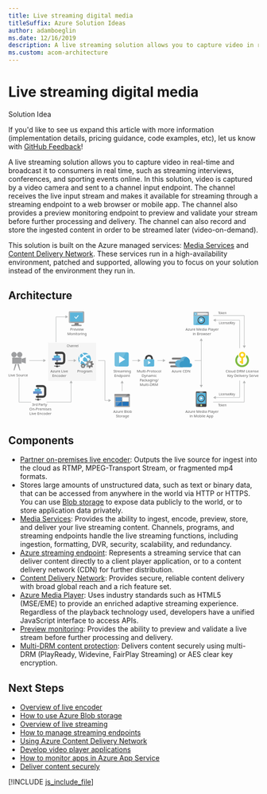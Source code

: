 ```yaml
---
title: Live streaming digital media
titleSuffix: Azure Solution Ideas
author: adamboeglin
ms.date: 12/16/2019
description: A live streaming solution allows you to capture video in real-time and broadcast it to consumers in real time, such as streaming interviews, conferences, and sporting events online. In this solution, video is captured by a video camera and sent to a channel input endpoint. The channel receives the live input stream and makes it available for streaming through a streaming endpoint to a web browser or mobile app. The channel also provides a preview monitoring endpoint to preview and validate your stream before further processing and delivery. The channel can also record and store the ingested content in order to be streamed later (video-on-demand).
ms.custom: acom-architecture
---
```

# Live streaming digital media

<div class="alert">
    <p class="alert-title">
        <span class="icon is-left" aria-hidden="true">
            <span class="icon docon docon-lightbulb" role="presentation"></span>
        </span>Solution Idea</p>
    <p>If you'd like to see us expand this article with more information (implementation details, pricing guidance, code examples, etc), let us know with <a href="#feedback">GitHub Feedback</a>!</p>
</div>

A live streaming solution allows you to capture video in real-time and broadcast it to consumers in real time, such as streaming interviews, conferences, and sporting events online. In this solution, video is captured by a video camera and sent to a channel input endpoint. The channel receives the live input stream and makes it available for streaming through a streaming endpoint to a web browser or mobile app. The channel also provides a preview monitoring endpoint to preview and validate your stream before further processing and delivery. The channel can also record and store the ingested content in order to be streamed later (video-on-demand).

This solution is built on the Azure managed services: [Media Services](https://azure.microsoft.com/services/media-services/) and [Content Delivery Network](https://azure.microsoft.com/services/cdn/). These services run in a high-availability environment, patched and supported, allowing you to focus on your solution instead of the environment they run in.

## Architecture

<svg class="architecture-diagram" aria-labelledby="digital-media-live-stream" height="353.645" viewbox="0 0 814.247 353.645" width="814.247" xmlns="http://www.w3.org/2000/svg">
    <path fill="#ededee" opacity=".5" d="M129.255 103.645h156v124h-156z"/>
    <path fill="none" stroke="#b5b6b6" stroke-miterlimit="10" stroke-width="1.5" d="M115.167 161.73H68.163"/>
    <path fill="#b5b6b6" d="M113.744 156.868l8.419 4.862-8.419 4.861v-9.723z"/>
    <path fill="none" stroke="#b5b6b6" stroke-miterlimit="10" stroke-width="1.5" d="M214.167 161.73h-20.004"/>
    <path fill="#b5b6b6" d="M212.744 156.868l8.419 4.862-8.419 4.861v-9.723z"/>
    <path fill="none" stroke="#b5b6b6" stroke-miterlimit="10" stroke-width="1.5" d="M327.259 291.028l-13.096.195V161.73h-22"/>
    <path fill="#b5b6b6" d="M325.765 286.188l8.49 4.736-8.346 4.987-.144-9.723z"/>
    <path fill="none" stroke="#b5b6b6" stroke-miterlimit="10" stroke-width="1.5" d="M423.167 161.73h-20.004"/>
    <path fill="#b5b6b6" d="M421.744 156.868l8.419 4.862-8.419 4.861v-9.723z"/>
    <path fill="none" stroke="#b5b6b6" stroke-miterlimit="10" stroke-width="1.5" d="M370.163 233.727v27.003"/>
    <path fill="#b5b6b6" d="M365.302 235.149l4.861-8.419 4.862 8.419h-9.723z"/>
    <path fill="none" stroke="#b5b6b6" stroke-miterlimit="10" stroke-width="1.5" d="M504.167 161.73h-19.004"/>
    <path fill="#b5b6b6" d="M502.744 156.868l8.419 4.862-8.419 4.861v-9.723z"/>
    <path fill="none" stroke="#b5b6b6" stroke-miterlimit="10" stroke-width="1.5" d="M628.163 161.73h-22M627.557 96.227v146.006"/>
    <path fill="#b5b6b6" d="M622.696 97.649l4.861-8.419 4.862 8.419h-9.723zM622.696 240.81l4.861 8.42 4.862-8.42h-9.723z"/>
    <path fill="none" stroke="#b5b6b6" stroke-miterlimit="10" stroke-width="1.5" d="M666.255 15.73h101.218v98.919"/>
    <path fill="#b5b6b6" d="M762.611 113.226l4.862 8.419 4.862-8.419h-9.724z"/>
    <path fill="none" stroke="#b5b6b6" stroke-miterlimit="10" stroke-width="1.5" d="M673.252 30.73h79.221v90.915"/>
    <path fill="#b5b6b6" d="M674.675 35.591l-8.42-4.861 8.42-4.862v9.723z"/>
    <path fill="none" stroke="#b5b6b6" stroke-miterlimit="10" stroke-width="1.5" d="M666.255 296.353h101.218v-62.919"/>
    <path fill="#b5b6b6" d="M772.335 234.857l-4.862-8.419-4.862 8.419h9.724z"/>
    <path fill="none" stroke="#b5b6b6" stroke-miterlimit="10" stroke-width="1.5" d="M124.318 296.353h79.824v-62.919"/>
    <path fill="#b5b6b6" d="M209.004 234.857l-4.862-8.419-4.861 8.419h9.723z"/>
    <path fill="none" stroke="#b5b6b6" stroke-miterlimit="10" stroke-width="1.5" d="M34.721 216.818v79.824h39.633M673.252 281.353h79.221v-54.915"/>
    <path fill="#b5b6b6" d="M674.675 286.215l-8.42-4.862 8.42-4.861v9.723z"/>
    <text fill="#5e5e5e" font-family="SegoeUI, Segoe UI" font-size="10" transform="translate(682.417 10.551)">
        <tspan letter-spacing="-.098em">T</tspan><tspan x="4.263" y="0">oken</tspan>
    </text>
    <text fill="#5e5e5e" font-family="SegoeUI, Segoe UI" font-size="10" transform="translate(682.417 309.646)">
        <tspan letter-spacing="-.098em">T</tspan><tspan x="4.263" y="0">oken</tspan>
    </text>
    <text fill="#5e5e5e" font-family="SegoeUI, Segoe UI" font-size="10" transform="translate(684.993 44.146)">
        License/<tspan letter-spacing="-.013em" x="36.006" y="0">K</tspan><tspan x="41.675" y="0">ey</tspan>
    </text>
    <text fill="#5e5e5e" font-family="SegoeUI, Segoe UI" font-size="10" transform="translate(684.993 275.271)">
        License/<tspan letter-spacing="-.013em" x="36.006" y="0">K</tspan><tspan x="41.675" y="0">ey</tspan>
    </text>
    <text fill="#5e5e5e" font-family="SegoeUI, Segoe UI" font-size="10" transform="translate(189.709 117.646)">
        Channel
    </text>
    <path fill="none" stroke="#b5b6b6" stroke-miterlimit="10" stroke-width="1.5" d="M187.061 19.897h-32.004v81.939"/>
    <path fill="#b5b6b6" d="M185.638 15.035l8.419 4.862-8.419 4.862v-9.724z"/>
    <path d="M240.375 178.766a2.6 2.6 0 001.528 2.306l1.944-4.667a2.6 2.6 0 00-.944-.167 2.485 2.485 0 00-2.528 2.528z" fill="none"/>
    <path d="M240.375 178.766a2.5 2.5 0 012.528-2.528 2.6 2.6 0 01.944.167l1.306-3.139-.583-.25-.833-2.25h-1.778l-.111.25-.639 1.944-1.25.528-2.056-1-1.25 1.306.111.25.944 1.833-.528 1.25-2.194.778v1.833l.25.056 1.944.639.528 1.25-1 2.056 1.306 1.306.25-.111 1.833-.944.528.25 1.306-3.139a2.648 2.648 0 01-1.556-2.335z" fill="#fff" opacity=".25" style="isolation:isolate"/>
    <path fill="#9fa0a2" d="M12.599 152.012h30.162v19.726H12.599z"/>
    <circle cx="18.581" cy="142.636" fill="#9fa0a2" r="8.753"/>
    <circle cx="36.78" cy="142.636" fill="#9fa0a2" r="8.753"/>
    <path fill="#9fa0a2" d="M56.709 171.229l-13.724-4.376v-10.791l13.724-4.377v19.544zM19.62 193.277h-2.626l5.106-20.6h4.814l-7.294 20.6zM36.433 193.277h2.626l-5.106-20.6h-4.814l7.294 20.6z"/>
    <text fill="#5e5e5e" font-family="SegoeUI, Segoe UI" font-size="12" transform="translate(0 212.609)">
        Live Source
    </text>
    <text fill="#5e5e5e" font-family="SegoeUI, Segoe UI" font-size="12" transform="translate(706.787 200.2)">
        Cloud DRM License/<tspan letter-spacing="-.013em" x="5.282" y="14.4">K</tspan><tspan x="12.085" y="14.4">ey Delivery Serve</tspan>
    </text>
    <path d="M782.87 160.746a22.453 22.453 0 00-8.8-17.8v.7a13.743 13.743 0 01-1.5 6.1 16.294 16.294 0 11-28.4 10.9 16.426 16.426 0 014.7-11.5 13.161 13.161 0 01-1.3-5.6 5.7 5.7 0 01.1-1.3 22.44 22.44 0 1035.2 18.5z" fill="#7fbb42"/>
    <path d="M760.77 133.146a10.31 10.31 0 00-2.9 20.2v10.2h-4.8v5.2h4.8v3.8h5.7v-19.3a10.23 10.23 0 007.4-9.9 10.115 10.115 0 00-10.2-10.2zm0 5.4a4.9 4.9 0 11-4.9 4.9 4.908 4.908 0 014.9-4.9z" fill="#fbd118"/>
    <text fill="#5e5e5e" font-family="SegoeUI, Segoe UI" font-size="12" transform="translate(341.735 200.199)">
        <tspan letter-spacing="-.032em">S</tspan><tspan x="5.988" y="0">treaming</tspan><tspan x="2.965" y="14.4">Endpoint</tspan>
    </text>
    <path d="M391.589 175.373a5.52 5.52 0 01-5.52 5.52h-34.96a5.52 5.52 0 01-5.52-5.52v-34.96a5.52 5.52 0 015.52-5.52h34.961a5.52 5.52 0 015.52 5.52z" fill="#5bb4da"/>
    <path d="M358.47 180.896h-7.36a5.52 5.52 0 01-5.52-5.52v-34.96a5.52 5.52 0 015.52-5.52h31.28z" fill="#fff" opacity=".15" style="isolation:isolate"/>
    <path d="M360.309 170.163V145.63l19.6 12.279z" fill="#fff"/>
    <text fill="#5e5e5e" font-family="SegoeUI, Segoe UI" font-size="12" transform="translate(418.216 200.199)">
        Multi-Protocol<tspan x="15.422" y="14.4">Dynamic</tspan><tspan letter-spacing="-.034em" x="9.105" y="28.8">P</tspan><tspan x="15.416" y="28.8">ackaging/</tspan><tspan x="9.067" y="43.2">Multi-DRM</tspan>
    </text>
    <path d="M470.442 157.209v-1.671a12.434 12.434 0 00-3.342-8.658c-1.975-2.278-6.379-3.721-9.645-3.721s-7.67 1.443-9.645 3.721a12.785 12.785 0 00-3.342 8.658v1.671l6 .683v-1.519a9.68 9.68 0 011.823-5.772c1.139-1.291 3.569-1.9 5.164-1.975a7.7 7.7 0 015.164 1.975 7.253 7.253 0 011.823 4.86v2.43z" fill="#3f3f3f"/>
    <path d="M444.47 157.209c-2.962 0-4.025 1.747-4.025 4.025v15.872c0 1.975 1.215 4.025 3.493 4.025h27.032c2.582 0 3.493-2.05 3.493-4.025v-15.872c0-2.05-.835-4.025-4.025-4.025H444.47z" fill="#5bb4da"/>
    <path fill="#fff" d="M454.699 162.905l8.354 5.556-8.354 5.555v-11.111z"/>
    <path d="M464.37 157.209h-19.9c-2.962 0-4.025 1.747-4.025 4.025v15.872c0 1.975 1.215 4.025 3.493 4.025h5.088z" fill="#fff" opacity=".15" style="isolation:isolate"/>
    <text fill="#5e5e5e" font-family="SegoeUI, Segoe UI" font-size="12" transform="translate(531.701 200.609)">
        Azure CDN
    </text>
    <path d="M574.681 158.232h-39.9a3.009 3.009 0 01-3-3 3.009 3.009 0 013-3h39.9a3.009 3.009 0 013 3 3.009 3.009 0 01-3 3zM566.581 183.282h-36.9a3.009 3.009 0 01-3-3 3.009 3.009 0 013-3h36.9a3.009 3.009 0 013 3 3.009 3.009 0 01-3 3zM562.231 171.132h-36.9a3.009 3.009 0 01-3-3 3.009 3.009 0 013-3h36.9a3.009 3.009 0 013 3 3.009 3.009 0 01-3 3z" fill="#7c7b7b"/>
    <path d="M597.331 176.832a6.371 6.371 0 00-6.3-6.45h-.9a20.411 20.411 0 00.6-4.5 16.869 16.869 0 00-16.8-16.8 17.071 17.071 0 00-15.9 11.4 15.081 15.081 0 00-3.75-.6 11.7 11.7 0 000 23.4h37.05a6.626 6.626 0 006-6.45" fill="#3999c7"/>
    <path d="M560.281 183.132a10.682 10.682 0 01-3.15-5.7 11.275 11.275 0 0112.45-13.95 16.334 16.334 0 019.45-13.5 19.139 19.139 0 00-5.1-.9 17.071 17.071 0 00-15.9 11.4 15.081 15.081 0 00-3.75-.6 11.7 11.7 0 000 23.4l6-.15z" fill="#fff" opacity=".2" style="isolation:isolate"/>
    <text fill="#5e5e5e" font-family="SegoeUI, Segoe UI" font-size="12" transform="translate(341.327 331.527)">
        Azure Blob<tspan letter-spacing="-.032em" x="8.429" y="14.4">S</tspan><tspan x="14.417" y="14.4">torage</tspan>
    </text>
    <path d="M345.108 310.424a1.88 1.88 0 001.8 1.9h46.3a1.9 1.9 0 001.9-1.9v-33.1h-50z" fill="#9fa0a2"/>
    <path d="M393.208 269.624h-46.3a1.88 1.88 0 00-1.8 1.9v5.7h50v-5.7a1.9 1.9 0 00-1.9-1.9" fill="#7c7b7b"/>
    <path fill="#2272b9" d="M348.808 280.724h20.4v13h-20.4zM348.808 295.524h20.4v13h-20.4z"/>
    <path fill="#fff" d="M371.008 280.724h20.3v13h-20.3z"/>
    <path fill="#2272b9" d="M371.008 295.524h20.3v13h-20.3z"/>
    <path d="M347.108 269.624a2.006 2.006 0 00-2 2v38.6a2.006 2.006 0 002 2h2.2l39.4-42.6z" fill="#fff" opacity=".2" style="isolation:isolate"/>
    <path d="M229.035 39.596h-13.6c1.6 5.8-.6 6.6-10.2 6.6v3h32.6v-3c-9.5 0-10.4-.8-8.8-6.6" fill="#7c7b7b"/>
    <path d="M243.635 1.896h-44.3a2.866 2.866 0 00-2.7 2.9v32a2.775 2.775 0 002.7 2.8h44.3a3.045 3.045 0 003-2.8v-32a3.134 3.134 0 00-3-2.9m-.8 3.9v29.9h-42.4v-29.9l42.4-.1z" fill="#9fa0a2"/>
    <path fill="#5bb4da" d="M242.835 35.695h-42.4v-29.9l42.4-.1v30z"/>
    <path d="M200.435 35.696v-29.9l38.7-.1 4.5-3.8h-44.3a2.866 2.866 0 00-2.7 2.9v32a2.775 2.775 0 002.7 2.8h1.1l4.6-3.8h-4.6z" fill="#fff" opacity=".2" style="isolation:isolate"/>
    <path fill="#5bb4da" d="M200.435 35.695v-29.9l38.7-.1-38.7.1v29.9z"/>
    <path fill="#9fa0a2" d="M205.335 46.195h32.7v3h-32.7z"/>
    <path d="M215.223 21.096l-.5-.5a.446.446 0 010-.5l1.4-1.2c0-.1.1-.1.2-.1s.2 0 .2.1l3.7 4 6.4-8.1a.367.367 0 01.3-.1c.1 0 .1 0 .2.1l1.5 1c.1.1.1.1.1.2s0 .2-.1.2l-8.3 10.5z" fill="#fff"/>
    <text fill="#5e5e5e" font-family="SegoeUI, Segoe UI" font-size="12" transform="translate(201.3 64.421)">
        Preview<tspan x="-9.384" y="14.4">Monitoring</tspan>
    </text>
    <path d="M602.256 44.399a2.007 2.007 0 002.007 2.007h45.986a2.007 2.007 0 002.007-2.007V13.073h-50z" fill="#5bb4da"/>
    <path d="M650.249 3.773h-45.986a2.006 2.006 0 00-2.007 2.007v10.626h50V5.779a2.007 2.007 0 00-2.007-2.006" fill="#9fa0a2"/>
    <path d="M604.27 3.773a2.007 2.007 0 00-2.007 2.007V44.4a2.008 2.008 0 002.007 2.007h2.188l39.418-42.634z" fill="#fff" opacity=".2" style="isolation:isolate"/>
    <path fill="#fff" d="M615.112 8.551h33.671v3.942h-33.671z"/>
    <path d="M613.57 10.455a4.878 4.878 0 11-4.882-4.882 4.879 4.879 0 014.878 4.879" fill="#5bb4da"/>
    <path fill="#fff" d="M608.171 11.004l2.213 2.336h-1.201l-2.959-2.818 2.948-2.818h1.198l-2.199 2.322h5.393v.978h-5.393z"/>
    <text fill="#5e5e5e" font-family="SegoeUI, Segoe UI" font-size="12" transform="translate(576.261 64.646)">
        Azure Media Player<tspan x="23.408" y="14.4">in Browser</tspan>
    </text>
    <circle cx="627.557" cy="30.73" fill="#5bb4da" r="11.52"/>
    <path d="M619.412 38.873a11.52 11.52 0 1116.292-16.292z" fill="#fff" opacity=".15" style="isolation:isolate"/>
    <path fill="#fff" d="M624.873 35.663l.018-9.867 7.864 4.939-7.882 4.928z"/>
    <path d="M627.558 20.953a9.778 9.778 0 11-9.778 9.778 9.778 9.778 0 019.778-9.778m0-2.222a12 12 0 1012 12 12.014 12.014 0 00-12-12z" fill="#3f3f3f"/>
    <text fill="#5e5e5e" font-family="SegoeUI, Segoe UI" font-size="12" transform="translate(575.986 331.846)">
        Azure Media Player<tspan x="13.512" y="14.4">in Mobile App</tspan>
    </text>
    <path d="M644.478 308.624a3 3 0 01-3 3h-28.445a3 3 0 01-3-3v-44a3 3 0 013-3h28.445a3 3 0 013 3z" fill="#3f3f3f"/>
    <path fill="#5bb4da" d="M612.257 266.624h30v35.222h-30z"/>
    <path d="M630.145 306.734a2.889 2.889 0 11-2.89-2.889 2.889 2.889 0 012.89 2.889" fill="#fff"/>
    <path d="M629.15 306.734a1.894 1.894 0 11-1.9-1.894 1.9 1.9 0 011.9 1.894" fill="#b8d433"/>
    <path d="M612.256 301.846v-35.222h22.767l2.031-5h-24.021a3 3 0 00-3 3v44a3 3 0 003 3h3.695l3.974-9.778z" fill="#fff" opacity=".15" style="isolation:isolate"/>
    <path d="M632.37 264.441a.737.737 0 01-.738.738h-8.744a.739.739 0 110-1.477h8.744a.738.738 0 01.738.739" fill="#1e1e1e"/>
    <path d="M632.37 264.441a.737.737 0 01-.738.738h-8.744a.739.739 0 110-1.477h8.744a.738.738 0 01.738.739" fill="#fff"/>
    <circle cx="627.557" cy="284.353" fill="#5bb4da" r="11.52"/>
    <path d="M619.412 292.5a11.52 11.52 0 0116.292-16.292z" fill="#fff" opacity=".15" style="isolation:isolate"/>
    <path fill="#fff" d="M624.873 289.287l.018-9.867 7.864 4.939-7.882 4.928z"/>
    <path d="M627.558 274.573a9.778 9.778 0 11-9.778 9.778 9.778 9.778 0 019.778-9.778m0-2.222a12 12 0 1012 12 12.014 12.014 0 00-12-12z" fill="#3f3f3f"/>
    <text fill="#5e5e5e" font-family="SegoeUI, Segoe UI" font-size="12" transform="translate(136.871 200.242)">
        Azure Live<tspan x="5.66" y="14.4">Encoder</tspan>
    </text>
    <path d="M173.696 174.457h-18.9a3.521 3.521 0 010-7.042h18.9a4.544 4.544 0 004.539-4.542v-18.342a4.544 4.544 0 00-4.539-4.539h-18.9a3.521 3.521 0 010-7.042h18.9a11.594 11.594 0 0111.581 11.581v18.342a11.594 11.594 0 01-11.581 11.584zM149.049 178.72h19.056v1.76h-19.056zM155.057 180.48h7.042v2.47h-7.042z" fill="#3f3f3f"/>
    <path fill="#3f3f3f" d="M157.697 139.992h1.76v40.489h-1.76z"/>
    <path fill="#618dc9" d="M142.734 153.314H170.9v7.922h-28.166z"/>
    <path fill="#5bb4da" d="M148.015 145.393h19.364v7.922h-19.364z"/>
    <path fill="#676767" d="M155.057 142.752h7.042v2.641h-7.042zM155.057 161.236h7.042v2.47h-7.042z"/>
    <text fill="#5e5e5e" font-family="SegoeUI, Segoe UI" font-size="12" transform="translate(76.792 308.222)">
        3rd <tspan letter-spacing="-.034em" x="20.994" y="0">P</tspan><tspan x="27.305" y="0">arty </tspan><tspan x="-8.382" y="14.4">On-Premises</tspan><tspan x="-8.036" y="28.8">Live Encoder</tspan>
    </text>
    <path d="M111.854 282.437h-18.9a3.521 3.521 0 010-7.042h18.9a4.544 4.544 0 004.539-4.539v-18.345a4.544 4.544 0 00-4.539-4.539h-18.9a3.521 3.521 0 010-7.042h18.9a11.594 11.594 0 0111.581 11.581v18.346a11.594 11.594 0 01-11.581 11.58zM87.207 286.7h19.056v1.76H87.207zM93.215 288.46h7.042v2.47h-7.042z" fill="#3f3f3f"/>
    <path fill="#3f3f3f" d="M95.855 247.972h1.76v40.489h-1.76z"/>
    <path fill="#618dc9" d="M80.892 261.294h28.166v7.922H80.892z"/>
    <path fill="#5bb4da" d="M86.173 253.373h19.364v7.922H86.173z"/>
    <path fill="#676767" d="M93.215 250.732h7.042v2.641h-7.042zM93.215 269.216h7.042v2.47h-7.042z"/>
    <text fill="#5e5e5e" font-family="SegoeUI, Segoe UI" font-size="12" transform="translate(224.204 200.242)">
        Program
    </text>
    <path d="M260.653 173.488a20.546 20.546 0 01-25-32.611 20.892 20.892 0 0112.5-4.194 20.507 20.507 0 0112.5 36.806" fill="#5bb4da"/>
    <path d="M264.458 159.682a4.243 4.243 0 00-.611-4.194 4.377 4.377 0 00-5.694-1.111c-2.111-1.889-4.389-4-6.806-6.389 7.306-4 12.5-3.611 12.806-3.611a19.151 19.151 0 00-3-3 21.688 21.688 0 00-13.694 2.611 85.863 85.863 0 01-5.694-6.306 27.582 27.582 0 00-2.694 1.111 41.75 41.75 0 005.5 7 34.415 34.415 0 00-5.722 4.889c-.194.306-.5.5-.694.806a6.687 6.687 0 00-3.389.194 14.964 14.964 0 01-1.391-8.809c-.694.889-1.389 1.806-2.111 2.694a12.841 12.841 0 00.806 8.194 6.168 6.168 0 000 7.5 1.436 1.436 0 00.5.5 32.219 32.219 0 00-1.195 7.112c.194.306.306.5.5.806a21.252 21.252 0 003.306 3.389 22.953 22.953 0 011.389-9.306 5.905 5.905 0 002.889-.5c.5.5 1.111.889 1.694 1.389a32.665 32.665 0 006 3.806 3.869 3.869 0 00.806 2.889 4.1 4.1 0 005.694.806 3.007 3.007 0 00.889-1 35.929 35.929 0 007.889.806 22.18 22.18 0 002.5-2.889c.111-.111.111-.194.194-.306a20.7 20.7 0 01-10.111-.694 4.651 4.651 0 00-.694-1.611 3.932 3.932 0 00-5.389-.889 39.708 39.708 0 01-5.5-3.694c-.389-.306-.806-.611-1.111-.889a6.237 6.237 0 00.306-6.194l.694-.694a58.042 58.042 0 015.444-4.306c2.583 2.389 5.278 4.583 7.778 6.583a4.125 4.125 0 00.5 4.5 4.453 4.453 0 006.194.806l.306-.306c1.806 1.306 3.306 2.306 4.111 2.806a14.583 14.583 0 00.5-1.806 34.491 34.491 0 01-3.695-2.693z" fill="#fff"/>
    <path d="M272.542 162.573l-.389.194-3.111 1.611-2.111-.889-1.306-3.694h-2.972l-.194.389-1.111 3.306-2.111.889-3.5-1.694-2.112 2.188.194.389 1.611 3.111-.889 2.111-3.694 1.306v3.111l.389.111 3.306 1.111.889 2.111-1.667 3.444 2.194 2.195.389-.194 3.111-1.611 2.111.889 1.306 3.694h3.111l.111-.389 1.111-3.306 2.111-.889 3.611 1.694 2.194-2.194-2-3.5.889-2.111 3.694-1.306v-2.972l-.389-.194-3.306-1.111-.889-2.111 1.5-3.194zm-8.278 15a4.306 4.306 0 114.306-4.306 4.274 4.274 0 01-4.306 4.306z" fill="#7c7b7b"/>
    <path d="M259.958 173.293a4.395 4.395 0 002.611 3.889l3.306-7.889a4.321 4.321 0 00-5.917 4z" fill="none"/>
    <path d="M259.958 173.293a4.321 4.321 0 015.917-4l2.194-5.306-1-.389-1.389-3.806h-3.028l-.194.389-1.111 3.306-2.111.889-3.5-1.694-2.111 2.191.194.389 1.611 3.111-.889 2.111-3.694 1.306v3.111l.389.111 3.306 1.111.889 2.111-1.667 3.444 2.194 2.195.389-.194 3.111-1.611.889.389 2.194-5.306a4.3 4.3 0 01-2.583-3.858z" fill="#fff" opacity=".25" style="isolation:isolate"/>
    <path d="M247.819 172.432l-.25.111-1.833.944-1.25-.528-.778-2.194h-1.778l-.111.25-.639 1.944-1.25.528-2.056-1-1.25 1.306.111.25.944 1.833-.528 1.25-2.194.778v1.833l.25.056 1.944.639.528 1.25-1 2.056 1.306 1.306.25-.111 1.833-.944 1.25.528.778 2.194h1.833l.056-.25.639-1.944 1.25-.528 2.139 1 1.306-1.306-1.194-2.056.528-1.25 2.194-.778v-1.778l-.25-.111-1.944-.639-.528-1.25.889-1.889zm-4.917 8.861a2.528 2.528 0 112.528-2.528 2.5 2.5 0 01-2.527 2.528z" fill="#7c7b7b"/>
</svg>

## Components
* [Partner on-premises live encoder](/api/Redirect/documentation/articles/media-services-live-encoders-overview/): Outputs the live source for ingest into the cloud as RTMP, MPEG-Transport Stream, or fragmented mp4 formats.
* Stores large amounts of unstructured data, such as text or binary data, that can be accessed from anywhere in the world via HTTP or HTTPS. You can use [Blob storage](https://azure.microsoft.com/services/storage/blobs/) to expose data publicly to the world, or to store application data privately.
* [Media Services](https://azure.microsoft.com/services/media-services/): Provides the ability to ingest, encode, preview, store, and deliver your live streaming content. Channels, programs, and streaming endpoints handle the live streaming functions, including ingestion, formatting, DVR, security, scalability, and redundancy.
* [Azure streaming endpoint](https://azure.microsoft.com/services/media-services/live-on-demand/): Represents a streaming service that can deliver content directly to a client player application, or to a content delivery network (CDN) for further distribution.
* [Content Delivery Network](https://azure.microsoft.com/services/cdn/): Provides secure, reliable content delivery with broad global reach and a rich feature set.
* [Azure Media Player](https://azure.microsoft.com/services/media-services/media-player/): Uses industry standards such as HTML5 (MSE/EME) to provide an enriched adaptive streaming experience. Regardless of the playback technology used, developers have a unified JavaScript interface to access APIs.
* [Preview monitoring](/api/Redirect/documentation/articles/web-sites-monitor/): Provides the ability to preview and validate a live stream before further processing and delivery.
* [Multi-DRM content protection](https://azure.microsoft.com/services/media-services/content-protection/): Delivers content securely using multi-DRM (PlayReady, Widevine, FairPlay Streaming) or AES clear key encryption.

## Next Steps
* [Overview of live encoder](/api/Redirect/documentation/articles/media-services-live-encoders-overview/)
* [How to use Azure Blob storage](/api/Redirect/documentation/articles/storage-dotnet-how-to-use-blobs/)
* [Overview of live streaming](/api/Redirect/documentation/articles/media-services-manage-channels-overview/)
* [How to manage streaming endpoints](/api/Redirect/documentation/articles/media-services-manage-origins/)
* [Using Azure Content Delivery Network](/api/Redirect/documentation/articles/cdn-create-new-endpoint/)
* [Develop video player applications](/api/Redirect/documentation/articles/media-services-develop-video-players/)
* [How to monitor apps in Azure App Service](/api/Redirect/documentation/articles/media-services-develop-video-players/)
* [Deliver content securely](https://azure.microsoft.com/services/media-services/content-protection/)

[!INCLUDE [js_include_file](../../_js/index.md)]
